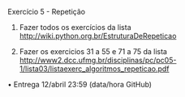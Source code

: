 
Exercício 5 - Repetição 

1. Fazer todos os exercícios da lista http://wiki.python.org.br/EstruturaDeRepeticao  

2. Fazer os exercicios 31 a 55 e 71 a 75 da lista http://www2.dcc.ufmg.br/disciplinas/pc/pc05-1/lista03/listaexerc_algoritmos_repeticao.pdf 

• Entrega 12/abril 23:59 (data/hora GitHub)
